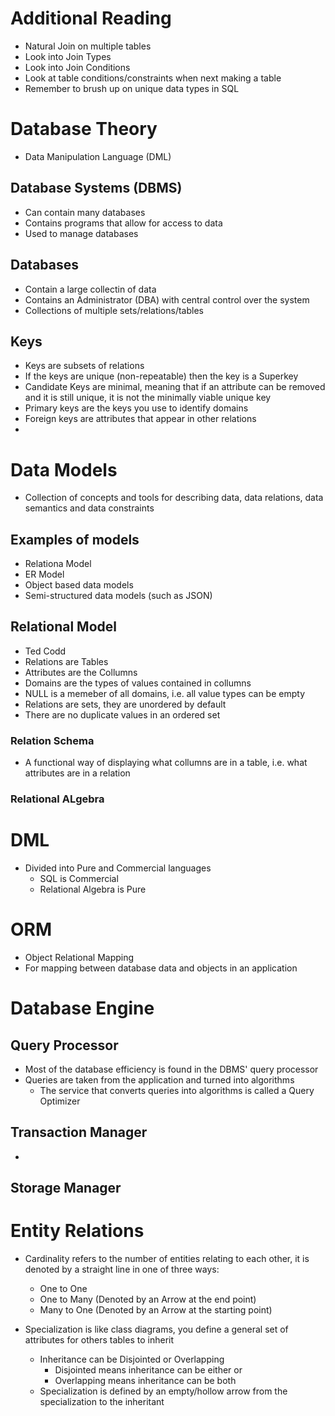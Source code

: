 # Additional Reading

- Natural Join on multiple tables
- Look into Join Types
- Look into Join Conditions
- Look at table conditions/constraints when next making a table
- Remember to brush up on unique data types in SQL

# Database Theory

- Data Manipulation Language (DML)

## Database Systems (DBMS)

- Can contain many databases
- Contains programs that allow for access to data
- Used to manage databases

## Databases

- Contain a large collectin of data
- Contains an Administrator (DBA) with central control over the system
- Collections of multiple sets/relations/tables

## Keys

- Keys are subsets of relations
- If the keys are unique (non-repeatable) then the key is a Superkey
- Candidate Keys are minimal, meaning that if an attribute can be removed and it is still unique, it is not the minimally viable unique key
- Primary keys are the keys you use to identify domains
- Foreign keys are attributes that appear in other relations
- 

# Data Models

- Collection of concepts and tools for describing data, data relations, data semantics and data constraints

## Examples of models

- Relationa Model
- ER Model
- Object based data models
- Semi-structured data models (such as JSON)

## Relational Model

- Ted Codd
- Relations are Tables
- Attributes are the Collumns
- Domains are the types of values contained in collumns
- NULL is a memeber of all domains, i.e. all value types can be empty
- Relations are sets, they are unordered by default
- There are no duplicate values in an ordered set

### Relation Schema

- A functional way of displaying what collumns are in a table, i.e. what attributes are in a relation

### Relational ALgebra

# DML

- Divided into Pure and Commercial languages
    - SQL is Commercial
    - Relational Algebra is Pure

# ORM

- Object Relational Mapping
- For mapping between database data and objects in an application

# Database Engine

## Query Processor

- Most of the database efficiency is found in the DBMS' query processor
- Queries are taken from the application and turned into algorithms
    - The service that converts queries into algorithms is called a Query Optimizer

## Transaction Manager

- 

## Storage Manager

# Entity Relations

- Cardinality refers to the number of entities relating to each other, it is denoted by a straight line in one of three ways:
    - One to One
    - One to Many (Denoted by an Arrow at the end point)
    - Many to One (Denoted by an Arrow at the starting point)

- Specialization is like class diagrams, you define a general set of attributes for others tables to inherit
    - Inheritance can be Disjointed or Overlapping
        - Disjointed means inheritance can be either or
        - Overlapping means inheritance can be both
    - Specialization is defined by an empty/hollow arrow from the specialization to the inheritant

